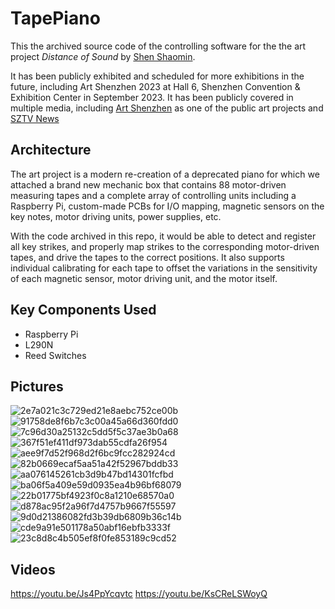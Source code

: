 # TapePiano

This the archived source code of the controlling software for the the art project *Distance of Sound* by [Shen Shaomin](https://en.wikipedia.org/wiki/Shen_Shaomin).

It has been publicly exhibited and scheduled for more exhibitions in the future, including Art Shenzhen 2023 at Hall 6, Shenzhen Convention & Exhibition Center in September 2023. It has been publicly covered in multiple media, including [Art Shenzhen](https://mp.weixin.qq.com/s/xibU71yUhfo1dbHxoiUPHg) as one of the public art projects and [SZTV News](https://mp.weixin.qq.com/s/USHdcssANFCf1vWlJYQphQ)

## Architecture

The art project is a modern re-creation of a deprecated piano for which we attached a brand new mechanic box that contains 88 motor-driven measuring tapes and a complete array of controlling units including a Raspberry Pi, custom-made PCBs for I/O mapping, magnetic sensors on the key notes, motor driving units, power supplies, etc.

With the code archived in this repo, it would be able to detect and register all key strikes, and properly map strikes to the corresponding motor-driven tapes, and drive the tapes to the correct positions. It also supports individual calibrating for each tape to offset the variations in the sensitivity of each magnetic sensor, motor driving unit, and the motor itself.

## Key Components Used

- Raspberry Pi
- L290N
- Reed Switches

## Pictures 

![2e7a021c3c729ed21e8aebc752ce00b](https://github.com/Alive24/TapePiano/assets/20827211/4569de94-c147-427e-9755-57bb95427d8b)
![91758de8f6b7c3c00a45a66d360fdd0](https://github.com/Alive24/TapePiano/assets/20827211/5e2b27bc-4c85-44ee-90de-e1b9cf2fe465)
![7c96d30a25132c5dd5f5c37ae3b0a68](https://github.com/Alive24/TapePiano/assets/20827211/4af85cc3-408b-4ff6-8e19-e9acf6d72cf9)
![367f51ef411df973dab55cdfa26f954](https://github.com/Alive24/TapePiano/assets/20827211/1164de34-0869-495e-bd05-0ea140325da7)
![aee9f7d52f968d2f6bc9fcc282924cd](https://github.com/Alive24/TapePiano/assets/20827211/b8939691-bd44-4341-ba59-9ca951f2f4d1)
![82b0669ecaf5aa51a42f52967bddb33](https://github.com/Alive24/TapePiano/assets/20827211/8a091e95-918c-4c3f-8f00-d3ff21fb7919)
![aa076145261cb3d9b47bd14301fcfbd](https://github.com/Alive24/TapePiano/assets/20827211/ad5f6300-27da-4bc6-baa9-be9784503b9e)
![ba06f5a409e59d0935ea4b96bf68079](https://github.com/Alive24/TapePiano/assets/20827211/dbc5372d-7af8-40be-b408-ebc74339dc8f)
![22b01775bf4923f0c8a1210e68570a0](https://github.com/Alive24/TapePiano/assets/20827211/4c76c7b9-71f5-4565-80ce-679257efd6b3)
![d878ac95f2a96f7d4757b9667f55597](https://github.com/Alive24/TapePiano/assets/20827211/87383c5c-a9ec-4374-9979-9ff925c88f0f)
![9d0d21386082fd3b39db6809b36c14b](https://github.com/Alive24/TapePiano/assets/20827211/d553f5f0-2645-458f-8b4b-6c653ef925d9)
![cde9a91e501178a50abf16ebfb3333f](https://github.com/Alive24/TapePiano/assets/20827211/7ca4973b-ccc1-4cac-a2b8-e3695dcc097f)
![23c8d8c4b505ef8f0fe853189c9cd52](https://github.com/Alive24/TapePiano/assets/20827211/84642647-e2c5-483e-9745-823b7292de87)


## Videos
https://youtu.be/Js4PpYcqvtc
https://youtu.be/KsCReLSWoyQ
